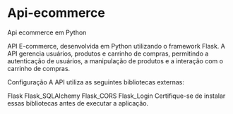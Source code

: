 # Api-ecommerce
 Api ecommerce em Python

API E-commerce, desenvolvida em Python utilizando o framework Flask. A API gerencia usuários, produtos e carrinho de compras, permitindo a autenticação de usuários, a manipulação de produtos e a interação com o carrinho de compras.

Configuração
A API utiliza as seguintes bibliotecas externas:

Flask
Flask_SQLAlchemy
Flask_CORS
Flask_Login
Certifique-se de instalar essas bibliotecas antes de executar a aplicação.
